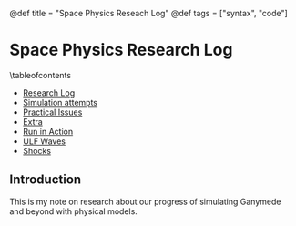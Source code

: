 @def title = "Space Physics Reseach Log"
@def tags = ["syntax", "code"]

# Space Physics Research Log

\tableofcontents <!-- you can use \toc as well -->

* [Research Log](/log_ganymede/)
* [Simulation attempts](/simulations_ganymede/)
* [Practical Issues](/extra/)
* [Extra](/galileo)
* [Run in Action](/swmf)
* [ULF Waves](/ulfwaves)
* [Shocks](/shocks)


## Introduction

This is my note on research about our progress of simulating Ganymede and beyond with physical models.
